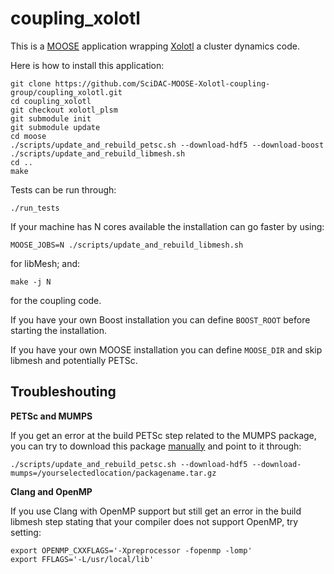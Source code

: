 coupling_xolotl
=====

This is a [MOOSE](https://mooseframework.inl.gov/getting_started/index.html) application wrapping [Xolotl](https://github.com/ORNL-Fusion/xolotl/wiki) a cluster dynamics code.

Here is how to install this application:
```
git clone https://github.com/SciDAC-MOOSE-Xolotl-coupling-group/coupling_xolotl.git
cd coupling_xolotl
git checkout xolotl_plsm
git submodule init
git submodule update
cd moose
./scripts/update_and_rebuild_petsc.sh --download-hdf5 --download-boost
./scripts/update_and_rebuild_libmesh.sh
cd ..
make
```

Tests can be run through:
```
./run_tests
```

If your machine has N cores available the installation can go faster by using:
```
MOOSE_JOBS=N ./scripts/update_and_rebuild_libmesh.sh
```
for libMesh; and:
```
make -j N
```
for the coupling code.

If you have your own Boost installation you can define `BOOST_ROOT` before starting the installation.

If you have your own MOOSE installation you can define `MOOSE_DIR` and skip libmesh and potentially PETSc.

Troubleshouting
------

**PETSc and MUMPS**

If you get an error at the build PETSc step related to the MUMPS package, you can try to download this package [manually](https://bitbucket.org/petsc/pkg-mumps/get/v5.2.1-p2.tar.gz) and point to it through:
```
./scripts/update_and_rebuild_petsc.sh --download-hdf5 --download-mumps=/yourselectedlocation/packagename.tar.gz
```

**Clang and OpenMP**

If you use Clang with OpenMP support but still get an error in the build libmesh step stating that your compiler does not support OpenMP, try setting:
```
export OPENMP_CXXFLAGS='-Xpreprocessor -fopenmp -lomp'
export FFLAGS='-L/usr/local/lib'
```
